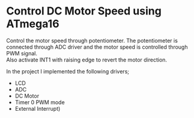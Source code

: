 # Control DC Motor Speed using ATmega16
 Control the motor speed through potentiometer. The potentiometer is connected through ADC driver and the motor speed is controlled through PWM signal.  
 Also activate INT1 with raising edge to revert the motor direction.

 In the project I implemented the following drivers;
  - LCD
  - ADC
  - DC Motor
  - Timer 0 PWM mode
  - External Interrupt)
